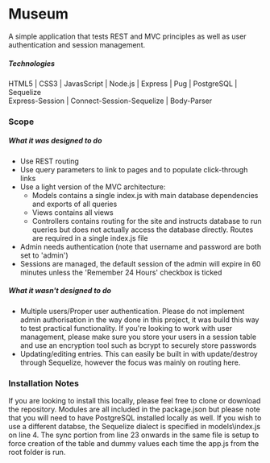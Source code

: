 # Museum
A simple application that tests REST and MVC principles as well as user authentication and session management.

##### Technologies
HTML5 | CSS3 | JavasScript | Node.js | Express | Pug | PostgreSQL | Sequelize    
Express-Session | Connect-Session-Sequelize | Body-Parser

### Scope
##### What it was designed to do
+ Use REST routing
+ Use query parameters to link to pages and to populate click-through links
+ Use a light version of the MVC architecture:
    * Models contains a single index.js with main database dependencies and exports of all queries
    * Views contains all views
    * Controllers contains routing for the site and instructs database to run queries but does not actually access the database directly. Routes are required in a single index.js file
+ Admin needs authentication (note that username and password are both set to 'admin')
+ Sessions are managed, the default session of the admin will expire in 60 minutes unless the 'Remember 24 Hours' checkbox is ticked

##### What it wasn't designed to do
- Multiple users/Proper user authentication. Please do not implement admin authorisation in the way done in this project, it was build this way to test practical functionality. If you're looking to work with user management, please make sure you store your users in a session table and use an encryption tool such as bcrypt to securely store passwords
- Updating/editing entries. This can easily be built in with update/destroy through Sequelize, however the focus was mainly on routing here.

### Installation Notes
If you are looking to install this locally, please feel free to clone or download the repository. Modules are all included in the package.json but please note that you will need to have PostgreSQL installed locally as well. If you wish to use a different databse, the Sequelize dialect is specified in models\index.js on line 4. The sync portion from line 23 onwards in the same file is setup to force creation of the table and dummy values each time the app.js from the root folder is run.
